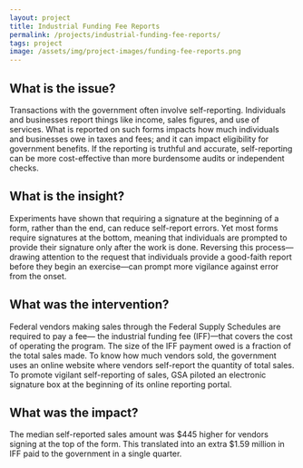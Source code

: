 ```yaml
---
layout: project
title: Industrial Funding Fee Reports
permalink: /projects/industrial-funding-fee-reports/
tags: project
image: /assets/img/project-images/funding-fee-reports.png
---
```

## What is the issue?

Transactions with the government often involve self-reporting. Individuals and businesses report things like income, sales figures, and use of services. What is reported on such forms impacts how much individuals and businesses owe in taxes and fees; and it can impact eligibility for government benefits. If the reporting is truthful and accurate, self-reporting can be more cost-effective than more burdensome audits or independent checks.

## What is the insight?

Experiments have shown that requiring a signature at the beginning of a form, rather than the end, can reduce self-report errors. Yet most forms require signatures at the bottom, meaning that individuals are prompted to provide their signature only after the work is done.  Reversing this process—drawing attention to the request that individuals provide a good-faith report before they begin an exercise—can prompt more vigilance against error from the onset.

## What was the intervention?

Federal vendors making sales through the Federal Supply Schedules are required to pay a fee— the industrial funding fee (IFF)—that covers the cost of operating the program. The size of the IFF payment owed is a fraction of the total sales made. To know how much vendors sold, the government uses an online website where vendors self-report the quantity of total sales. To promote vigilant self-reporting of sales, GSA piloted an electronic signature box at the beginning of its online reporting portal.

## What was the impact?

The median self-reported sales amount was $445 higher for vendors signing at the top of the form.  This translated into an extra $1.59 million in IFF paid to the government in a single quarter.

